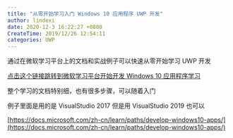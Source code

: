 ```yaml
---
title: "从零开始学习入门 Windows 10 应用程序 UWP 开发"
author: lindexi
date: 2020-12-3 16:22:27 +0800
CreateTime: 2019/12/26 12:54:11
categories: UWP
---
```


通过在微软学习平台上的文档和实战例子可以快速从零开始学习 UWP 开发

<!--more-->


<!-- CreateTime:2019/12/26 12:54:11 -->



[点击这个链接跳转到微软学习平台开始开发 Windows 10 应用程序学习](https://docs.microsoft.com/zh-cn/learn/paths/develop-windows10-apps/ )

整个学习的文档特别细，也有很多步骤，可以随着入门

例子里面是用的是 VisualStudio 2017 但是用 VisualStudio 2019 也可以

[https://docs.microsoft.com/zh-cn/learn/paths/develop-windows10-apps/](https://docs.microsoft.com/zh-cn/learn/paths/develop-windows10-apps/)

